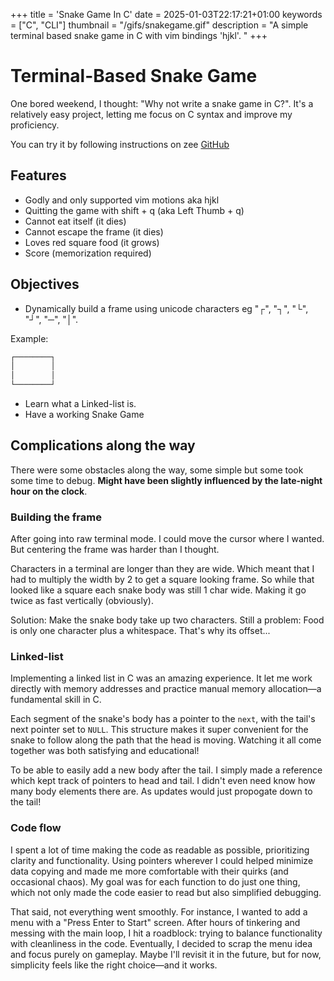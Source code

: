 +++
title = 'Snake Game In C'
date = 2025-01-03T22:17:21+01:00
keywords = ["C", "CLI"]
thumbnail = "/gifs/snakegame.gif"
description = "A simple terminal based snake game in C with vim bindings 'hjkl'. "
+++
# Terminal-Based Snake Game
One bored weekend, I thought: "Why not write a snake game in C?". 
It's a relatively easy project, letting me focus on C syntax and improve my proficiency.

You can try it by following instructions on zee [GitHub](https://github.com/Abishevs/TerminalSnakeGame.git)

<script src="https://asciinema.org/a/696925.js" id="asciicast-696925" async="true"></script>

## Features
- Godly and only supported vim motions aka hjkl
- Quitting the game with shift + q (aka Left Thumb + q)
- Cannot eat itself (it dies)
- Cannot escape the frame (it dies)
- Loves red square food (it grows)
- Score (memorization required)

## Objectives 
- Dynamically build a frame using unicode characters 
eg "┌", "┐", "└", "┘", "─", "│".

Example:
```c
┌────────┐
│        │
│        │
└────────┘
```

- Learn what a Linked-list is.
- Have a working Snake Game

## Complications along the way

There were some obstacles along the way, some simple but some took some time to
debug. **Might have been slightly influenced by the late-night hour on the clock**. 

### Building the frame
After going into raw terminal mode. I could move the cursor where I wanted.
But centering the frame was harder than I thought. 

Characters in a terminal are longer than they are wide. Which meant that 
I had to multiply the width by 2 to get a square looking frame. So while that looked
like a square each snake body was still 1 char wide. Making it go twice as fast vertically
(obviously). 

Solution: Make the snake body take up two characters. 
Still a problem: Food is only one character plus a whitespace. That's why its
offset...

### Linked-list
Implementing a linked list in C was an amazing experience. It let me work
directly with memory addresses and practice manual memory allocation—a
fundamental skill in C.

Each segment of the snake's body has a pointer to the `next`, with the tail's
next pointer set to `NULL`. This structure makes it super convenient for the
snake to follow along the path that the head is moving. Watching it all come
together was both satisfying and educational!

To be able to easily add a new body after the tail. I simply made a reference
which kept track of pointers to head and tail. I didn't even need know how many
body elements there are. As updates would just propogate down to the tail!

### Code flow
I spent a lot of time making the code as readable as possible, prioritizing
clarity and functionality. Using pointers wherever I could helped minimize data
copying and made me more comfortable with their quirks (and occasional chaos).
My goal was for each function to do just one thing, which not only made the
code easier to read but also simplified debugging.

That said, not everything went smoothly. For instance, I wanted to add a menu
with a "Press Enter to Start" screen. After hours of tinkering and messing with
the main loop, I hit a roadblock: trying to balance functionality with
cleanliness in the code. Eventually, I decided to scrap the menu idea and focus
purely on gameplay. Maybe I'll revisit it in the future, but for now,
simplicity feels like the right choice—and it works.

